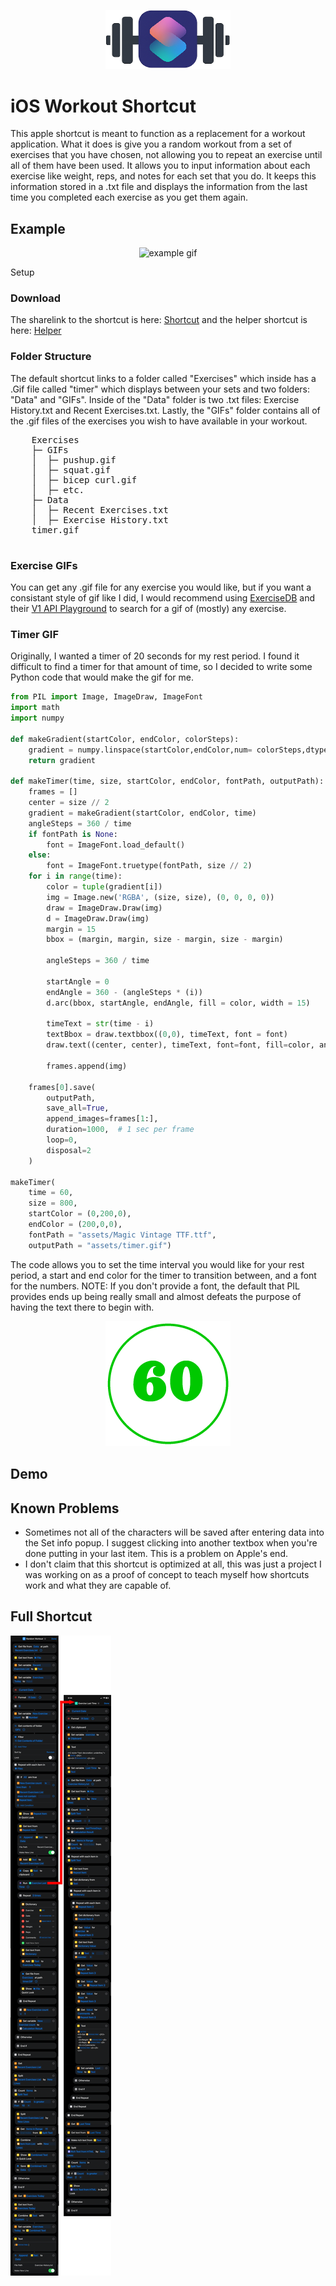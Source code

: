 <p align="center">
  <img src="./assets/Workout Shortcut Logo.png" alt="iOS Workout Shortcut" width="200"/>
</p>

<h1>iOS Workout Shortcut</h1>
  This apple shortcut is meant to function as a replacement for a workout application. What it does is give you a random workout from a set of exercises that you have chosen, not allowing you to repeat an exercise until all of them have been used. It allows you to input information about each exercise like weight, reps, and notes for each set that you do. It keeps this information stored in a .txt file and displays the information from the last time you completed each exercise as you get them again.

<h2>Example</h2>
  <p align="center">
    <img src="./assets/example.gif" alt="example gif"/>
  </p
    This example only goes through a couple of exercises with only one set each.
<h2>Setup</h2>
  <h3>Download</h3>
    The sharelink to the shortcut is here: <a href="https://www.icloud.com/shortcuts/ffbeaed5c5114ed1b9fbd04713948a48" target="_blank">Shortcut</a> 
    and the helper shortcut is here: <a href="https://www.icloud.com/shortcuts/c1da6a89488541788f95b134baab3db2" target="_blank">Helper</a>
  <h3>Folder Structure</h3>
    The default shortcut links to a folder called "Exercises" which inside has a .Gif file called "timer" which displays between your sets and two folders: "Data" and "GIFs".     Inside of the "Data" folder is two .txt files:      Exercise History.txt and Recent Exercises.txt. Lastly, the "GIFs" folder contains all of the .gif files of the exercises you wish to have available in your workout.
    <pre>
    Exercises
    ├─ GIFs
    │  ├─ pushup.gif
    │  ├─ squat.gif
    │  ├─ bicep curl.gif
    │  ├─ etc.
    ├─ Data
    │  ├─ Recent Exercises.txt
    │  ├─ Exercise History.txt
    timer.gif
    </pre>
    
  <h3>Exercise GIFs</h3>
    You can get any .gif file for any exercise you would like, but if you want a consistant style of gif like I did, I would recommend using <a href="https://github.com/ExerciseDB/exercisedb-api" target="_blank">ExerciseDB</a> and their <a href="https://www.exercisedb.dev/docs" target="_blank">V1 API Playground</a> to search for a gif of (mostly) any exercise.

  <h3>Timer GIF</h3>
    Originally, I wanted a timer of 20 seconds for my rest period. I found it difficult to find a timer for that amount of time, so I decided to write some Python code that would make the gif for me.
    
```python
from PIL import Image, ImageDraw, ImageFont
import math
import numpy

def makeGradient(startColor, endColor, colorSteps):
    gradient = numpy.linspace(startColor,endColor,num= colorSteps,dtype=int)
    return gradient

def makeTimer(time, size, startColor, endColor, fontPath, outputPath):
    frames = []
    center = size // 2
    gradient = makeGradient(startColor, endColor, time)
    angleSteps = 360 / time
    if fontPath is None:
        font = ImageFont.load_default()
    else:
        font = ImageFont.truetype(fontPath, size // 2)
    for i in range(time):
        color = tuple(gradient[i])
        img = Image.new('RGBA', (size, size), (0, 0, 0, 0))
        draw = ImageDraw.Draw(img)
        d = ImageDraw.Draw(img)
        margin = 15
        bbox = (margin, margin, size - margin, size - margin)

        angleSteps = 360 / time

        startAngle = 0
        endAngle = 360 - (angleSteps * (i))
        d.arc(bbox, startAngle, endAngle, fill = color, width = 15)

        timeText = str(time - i)
        textBbox = draw.textbbox((0,0), timeText, font = font)
        draw.text((center, center), timeText, font=font, fill=color, anchor="mm")

        frames.append(img)

    frames[0].save(
        outputPath,
        save_all=True,
        append_images=frames[1:],
        duration=1000,  # 1 sec per frame
        loop=0,
        disposal=2
    )

makeTimer(
    time = 60, 
    size = 800, 
    startColor = (0,200,0),
    endColor = (200,0,0), 
    fontPath = "assets/Magic Vintage TTF.ttf",
    outputPath = "assets/timer.gif")

```

  The code allows you to set the time interval you would like for your rest period, a start and end color for the timer to transition between, and a font for the numbers. NOTE: If you don't provide a font, the default that PIL provides ends up being really small and almost defeats the purpose of having the text there to begin with.

<p align="center">
  <img src="./assets/timer.gif" alt="60 second timer gif" width="200"/>
</p>

<h2>Demo</h2>

<h2>Known Problems</h2>
  <ul>
      <li>Sometimes not all of the characters will be saved after entering data into the Set info popup. I suggest clicking into another textbox when you're done putting in your last item. This is a problem on Apple's end.</li>
      <li>I don't claim that this shortcut is optimized at all, this was just a project I was working on as a proof of concept to teach myself how shortcuts work and what they are capable of.</li>
  </ul> 

<h2>Full Shortcut</h2>
  <img src="./assets/Full Shortcut.png" alt="Full Shortcut"/>
